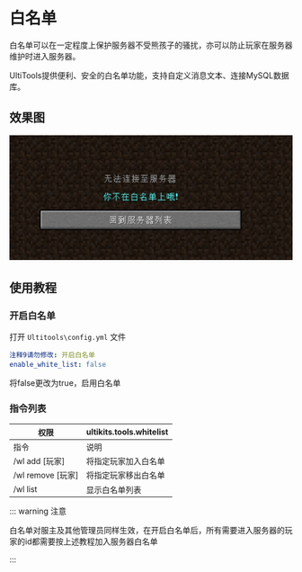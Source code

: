 # 白名单

白名单可以在一定程度上保护服务器不受熊孩子的骚扰，亦可以防止玩家在服务器维护时进入服务器。

UltiTools提供便利、安全的白名单功能，支持自定义消息文本、连接MySQL数据库。

## 效果图

![](/assets/白名单.jpg)


## 使用教程

### 开启白名单

打开 ` Ultitools\config.yml ` 文件

```yaml
注释9请勿修改: 开启白名单
enable_white_list: false
```

将false更改为true，启用白名单

### 指令列表
| 权限                | ultikits.tools.whitelist |
|-------------------|--------------------------|
| 指令                | 说明                       |
| /wl add \[玩家\]    | 将指定玩家加入白名单               |
| /wl remove \[玩家\] | 将指定玩家移出白名单               |
| /wl list          | 显示白名单列表                  |

::: warning 注意

白名单对服主及其他管理员同样生效，在开启白名单后，所有需要进入服务器的玩家的id都需要按上述教程加入服务器白名单

:::